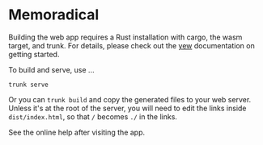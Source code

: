# Memoradical

Building the web app requires a Rust installation
with cargo, the wasm target, and trunk.
For details, please check out the [yew](https://yew.rs) documentation
on getting started.

To build and serve, use ...

    trunk serve

Or you can `trunk build` and copy the generated files to your web server.
Unless it's at the root of the server,
you will need to edit the links inside `dist/index.html`,
so that `/` becomes `./` in the links.

See the online help after visiting the app.

